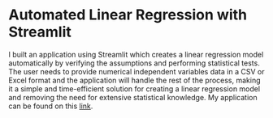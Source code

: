 # Automated Linear Regression with Streamlit

I built an application using Streamlit which creates a linear regression model automatically by verifying the assumptions and performing statistical tests. The user needs to provide numerical independent variables data in a CSV or Excel format and the application will handle the rest of the process, making it a simple and time-efficient solution for creating a linear regression model and removing the need for extensive statistical knowledge. My application can be found on this [link](https://darren7753-automated-linear-regression-streamlit-app-i2szem.streamlit.app/).